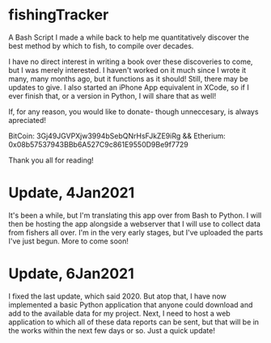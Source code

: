# fishingTracker
A Bash Script I made a while back to help me quantitatively discover the best method by which to fish, to compile over decades.

I have no direct interest in writing a book over these discoveries to come, but I was merely interested.  I haven't worked on it much since I wrote it many, many months ago, but it functions as it should!  Still, there may be updates to give.  I also started an iPhone App equivalent in XCode, so if I ever finish that, or a version in Python, I will share that as well!

If, for any reason, you would like to donate- though unneccesary, is always apreciated!


BitCoin:  3Gj49JGVPXjw3994bSebQNrHsFJkZE9iRg &&
Etherium:  0x08b57537943BBb6A527C9c861E9550D9Be9f7729

Thank you all for reading!

# Update, 4Jan2021
It's been a while, but I'm translating this app over from Bash to Python.  I will then be hosting the app alongside a webserver that I will use to collect data from fishers all over.  I'm in the very early stages, but I've uploaded the parts I've just begun.  More to come soon!

# Update, 6Jan2021
I fixed the last update, which said 2020.  But atop that, I have now implemented a basic Python application that anyone could download and add to the available data for my project.  Next, I need to host a web application to which all of these data reports can be sent, but that will be in the works within the next few days or so.  Just a quick update!

